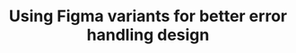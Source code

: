 ---
category: writing

title: Using Figma variants for better error handling design
description: Using Figma for a fundamental yet often-overlooked aspect of product design.

img_folder: figma-variants
thumb: figma-variants-thumb.png

source_name: LogRocket
source_link: https://blog.logrocket.com/using-figma-variants-for-better-error-handling-design/

---